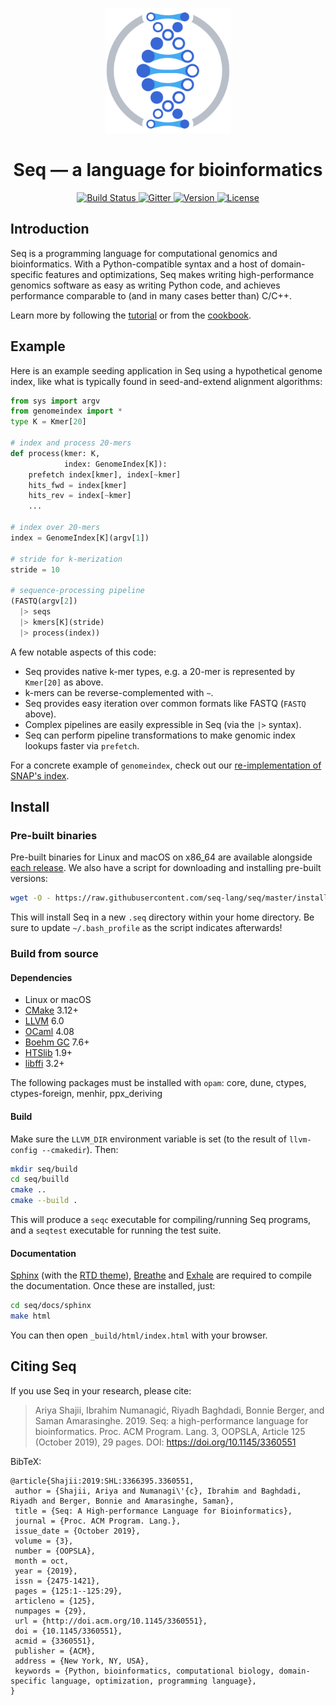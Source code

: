 <p align="center">
 <img src="docs/images/logo.png?raw=true" width="200" alt="Seq"/>
</p>

<h1 align="center"> Seq — a language for bioinformatics </h1>

<p align="center">
  <a href="https://travis-ci.org/seq-lang/seq">
    <img src="https://travis-ci.com/seq-lang/seq.svg?branch=master"
         alt="Build Status">
  </a>
  <a href="https://gitter.im/seq-lang/seq?utm_source=badge&utm_medium=badge&utm_campaign=pr-badge&utm_content=badge">
    <img src="https://badges.gitter.im/Join%20Chat.svg"
         alt="Gitter">
  </a>
  <a href="https://github.com/seq-lang/seq/releases/latest">
    <img src="https://img.shields.io/github/v/release/seq-lang/seq?sort=semver"
         alt="Version">
  </a>
  <a href="https://github.com/seq-lang/seq/blob/master/LICENSE">
    <img src="https://img.shields.io/github/license/seq-lang/seq"
         alt="License">
  </a>
</p>

## Introduction

Seq is a programming language for computational genomics and bioinformatics. With a Python-compatible syntax and a host of domain-specific features and optimizations, Seq makes writing high-performance genomics software as easy as writing Python code, and achieves performance comparable to (and in many cases better than) C/C++.

Learn more by following the [tutorial](docs/sphinx/tutorial.rst) or from the [cookbook](docs/sphinx/cookbook.rst).

## Example

Here is an example seeding application in Seq using a hypothetical genome index, like what is typically found in seed-and-extend alignment algorithms:

```python
from sys import argv
from genomeindex import *
type K = Kmer[20]

# index and process 20-mers
def process(kmer: K,
            index: GenomeIndex[K]):
    prefetch index[kmer], index[~kmer]
    hits_fwd = index[kmer]
    hits_rev = index[~kmer]
    ...

# index over 20-mers
index = GenomeIndex[K](argv[1])

# stride for k-merization
stride = 10

# sequence-processing pipeline
(FASTQ(argv[2])
  |> seqs
  |> kmers[K](stride)
  |> process(index))
```

A few notable aspects of this code:

- Seq provides native k-mer types, e.g. a 20-mer is represented by `Kmer[20]` as above.
- k-mers can be reverse-complemented with `~`.
- Seq provides easy iteration over common formats like FASTQ (`FASTQ` above).
- Complex pipelines are easily expressible in Seq (via the `|>` syntax).
- Seq can perform pipeline transformations to make genomic index lookups faster via `prefetch`.

For a concrete example of `genomeindex`, check out our [re-implementation of SNAP's index](test/snap).

## Install

### Pre-built binaries

Pre-built binaries for Linux and macOS on x86_64 are available alongside [each release](https://github.com/seq-lang/seq/releases). We also have a script for downloading and installing pre-built versions:

```bash
wget -O - https://raw.githubusercontent.com/seq-lang/seq/master/install.sh | bash
```

This will install Seq in a new ``.seq`` directory within your home directory. Be sure to update ``~/.bash_profile`` as the script indicates afterwards!

### Build from source

#### Dependencies

- Linux or macOS
- [CMake](https://cmake.org) 3.12+
- [LLVM](https://llvm.org) 6.0
- [OCaml](https://ocaml.org) 4.08
- [Boehm GC](https://github.com/ivmai/bdwgc) 7.6+
- [HTSlib](https://htslib.org) 1.9+
- [libffi](https://sourceware.org/libffi) 3.2+

The following packages must be installed with `opam`: core, dune, ctypes, ctypes-foreign, menhir, ppx_deriving

#### Build

Make sure the `LLVM_DIR` environment variable is set (to the result of `llvm-config --cmakedir`). Then:

```bash
mkdir seq/build
cd seq/builld
cmake ..
cmake --build .
```

This will produce a `seqc` executable for compiling/running Seq programs, and a `seqtest` executable for running the test suite.

#### Documentation

[Sphinx](https://www.sphinx-doc.org) (with the [RTD theme](https://sphinx-rtd-theme.readthedocs.io/en/stable/)), [Breathe](https://breathe.readthedocs.io/en/latest/) and [Exhale](https://exhale.readthedocs.io/en/latest/index.html) are required to compile the documentation. Once these are installed, just:

```bash
cd seq/docs/sphinx
make html
```

You can then open `_build/html/index.html` with your browser.

## Citing Seq

If you use Seq in your research, please cite:

> Ariya Shajii, Ibrahim Numanagi&cacute;, Riyadh Baghdadi, Bonnie Berger, and Saman Amarasinghe. 2019. Seq: a high-performance language for bioinformatics. Proc. ACM Program. Lang. 3, OOPSLA, Article 125 (October 2019), 29 pages. DOI: https://doi.org/10.1145/3360551

BibTeX:

```
@article{Shajii:2019:SHL:3366395.3360551,
 author = {Shajii, Ariya and Numanagi\'{c}, Ibrahim and Baghdadi, Riyadh and Berger, Bonnie and Amarasinghe, Saman},
 title = {Seq: A High-performance Language for Bioinformatics},
 journal = {Proc. ACM Program. Lang.},
 issue_date = {October 2019},
 volume = {3},
 number = {OOPSLA},
 month = oct,
 year = {2019},
 issn = {2475-1421},
 pages = {125:1--125:29},
 articleno = {125},
 numpages = {29},
 url = {http://doi.acm.org/10.1145/3360551},
 doi = {10.1145/3360551},
 acmid = {3360551},
 publisher = {ACM},
 address = {New York, NY, USA},
 keywords = {Python, bioinformatics, computational biology, domain-specific language, optimization, programming language},
}
```
